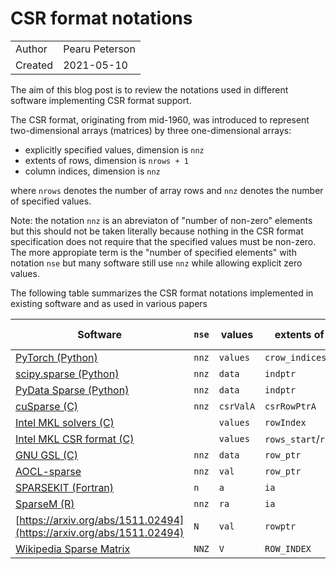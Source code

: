 # CSR format notations

|            |                 |
| ---------- | --------------- |
| Author     | Pearu Peterson  |
| Created    | 2021-05-10      |

The aim of this blog post is to review the notations used in different software implementing CSR format support.

The CSR format, originating from mid-1960, was introduced to represent two-dimensional arrays (matrices) by three one-dimensional arrays:
- explicitly specified values, dimension is `nnz`
- extents of rows, dimension is `nrows + 1`
- column indices, dimension is `nnz`

where `nrows` denotes the number of array rows and `nnz` denotes the number of specified values.

Note: the notation `nnz` is an abreviaton of "number of non-zero" elements but this should not be
taken literally because nothing in the CSR format specification does not require that the specified
values must be non-zero. The more appropiate term is the "number of specified elements" with notation `nse` but
many software still use `nnz` while allowing explicit zero values.

The following table summarizes the CSR format notations implemented in existing software and as used in various papers

| Software | `nse` | values | extents of rows | column indices |
| -------- | ----- | ------ | --------------- | -------------- |
| [PyTorch (Python)](https://pytorch.org/docs/master/generated/torch.sparse_csr_tensor.html?highlight=csr#torch.sparse_csr_tensor) | `nnz` | `values` | `crow_indices` | `col_indices` |
| [scipy.sparse (Python)](https://docs.scipy.org/doc/scipy/reference/generated/scipy.sparse.csr_matrix.html) | `nnz` | `data` | `indptr` | `indices` |
| [PyData Sparse (Python)](https://sparse.pydata.org/en/stable/generated/sparse.GCXS.html) | `nnz` | `data` | `indptr` | `indices` |
| [cuSparse (C)](https://docs.nvidia.com/cuda/cusparse/index.html#csr-format) | `nnz` | `csrValA` | `csrRowPtrA` | `csrColIndA` |
| [Intel MKL solvers (C)](https://software.intel.com/content/www/us/en/develop/documentation/onemkl-developer-reference-c/top/appendix-a-linear-solvers-basics/sparse-matrix-storage-formats/sparse-blas-csr-matrix-storage-format.html) | | `values` | `rowIndex` | `columns` | |
| [Intel MKL CSR format (C)](https://software.intel.com/content/www/us/en/develop/documentation/onemkl-developer-reference-c/top/blas-and-sparse-blas-routines/inspector-executor-sparse-blas-routines/matrix-manipulation-routines/mkl-sparse-create-csr.html) | | `values` | `rows_start`/`rows_end` |  `col_indx` |
| [GNU GSL (C)](https://www.gnu.org/software/gsl/doc/html/spmatrix.html) | `nnz` | `data` | `row_ptr` | `col` |
| [AOCL-sparse](https://github.com/amd/aocl-sparse) | `nnz` | `val` | `row_ptr` | `col_ind` |
| [SPARSEKIT (Fortran)](https://people.sc.fsu.edu/~jburkardt/f77_src/sparsekit/sparsekit.html) | `n` | `a` | `ia` | `ja` |
| [SparseM (R)](https://cran.r-project.org/web/packages/SparseM/vignettes/SparseM.pdf) | `nnz` | `ra` | `ia` | `ja` | 
| [https://arxiv.org/abs/1511.02494](https://arxiv.org/abs/1511.02494) | `N` | `val` | `rowptr` | `colind` |
| [Wikipedia Sparse Matrix](https://en.wikipedia.org/wiki/Sparse_matrix#Compressed_sparse_row_(CSR,_CRS_or_Yale_format)) | `NNZ` | `V` | `ROW_INDEX` | `COL_INDEX` |

